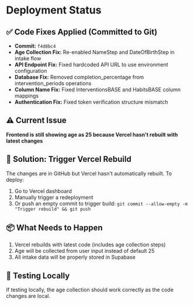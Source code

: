# Deployment Status

## ✅ Code Fixes Applied (Committed to Git)
- **Commit:** `f4d8bc4`
- **Age Collection Fix:** Re-enabled NameStep and DateOfBirthStep in intake flow
- **API Endpoint Fix:** Fixed hardcoded API URL to use environment configuration
- **Database Fix:** Removed completion_percentage from intervention_periods operations
- **Column Name Fix:** Fixed InterventionsBASE and HabitsBASE column mappings
- **Authentication Fix:** Fixed token verification structure mismatch

## ⚠️ Current Issue
**Frontend is still showing age as 25 because Vercel hasn't rebuilt with latest changes**

## 🔧 Solution: Trigger Vercel Rebuild
The changes are in GitHub but Vercel hasn't automatically rebuilt. To deploy:
1. Go to Vercel dashboard
2. Manually trigger a redeployment
3. Or push an empty commit to trigger build: `git commit --allow-empty -m "Trigger rebuild" && git push`

## 📦 What Needs to Happen
1. Vercel rebuilds with latest code (includes age collection steps)
2. Age will be collected from user input instead of default 25
3. All intake data will be properly stored in Supabase

## 🧪 Testing Locally
If testing locally, the age collection should work correctly as the code changes are local.

